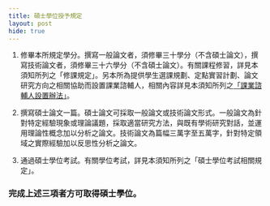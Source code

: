 ```yaml
---
title: 碩士學位授予規定
layout: post
hide: true
---
```



1. 修畢本所規定學分。撰寫一般論文者，須修畢三十學分（不含碩士論文），撰寫技術論文者，須修畢三十六學分（不含碩士論文）。有關課程修習，詳見本須知所列之「修課規定」。另本所為提供學生選課規劃、定點實習計劃、論文研究方向之相關協助而設置課業諮輔人，相關內容詳見本須知所列之[「課業諮輔人設置辦法」](https://e62.shu.edu.tw/rules/helper.html)。

2. 撰寫碩士論文一篇。碩士論文可採取一般論文或技術論文形式。一般論文為針對特定經驗現象或理論議題，採取適當研究方法，與既有學術研究對話，並運用理論性概念加以分析之論文。技術論文為篇幅三萬字至五萬字，針對特定領域之實際經驗加以反思性分析之論文。

3. 通過碩士學位考試。有關學位考試，詳見本須知所列之「碩士學位考試相關規定」。

### 完成上述三項者方可取得碩士學位。
